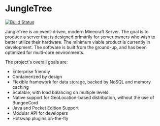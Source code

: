 # JungleTree

[![Build Status](https://travis-ci.org/JungleTree/JungleTree.svg?branch=master)](https://travis-ci.org/JungleTree/JungleTree)

JungleTree is an event-driven, modern Minecraft Server. The goal is to produce a server that is designed primarily for server owners who wish to better utilize their hardware. The minimum viable product is currently in development. The software is built from the ground-up, and has been optimized for multi-core environments.

The project's overall goals are:

* Enterprise friendly
* Containerized by design
* Flexible framework for data storage, backed by NoSQL and memory caching
* Scalable, with load balancing on multiple levels
* Native support for GeoLocation-based distribution, without the use of BungeeCord
* Java and Pocket Edition Support
* Modular API for developers
* Hotswap plugins on-the-fly
